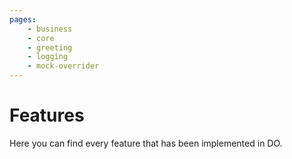 ```yaml
---
pages:
    - business
    - core
    - greeting
    - logging
    - mock-overrider
---
```


# Features

Here you can find every feature that has been implemented in DO.
